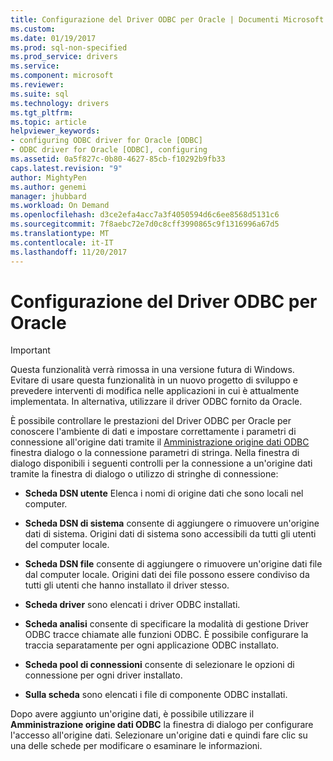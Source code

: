 ```yaml
---
title: Configurazione del Driver ODBC per Oracle | Documenti Microsoft
ms.custom: 
ms.date: 01/19/2017
ms.prod: sql-non-specified
ms.prod_service: drivers
ms.service: 
ms.component: microsoft
ms.reviewer: 
ms.suite: sql
ms.technology: drivers
ms.tgt_pltfrm: 
ms.topic: article
helpviewer_keywords:
- configuring ODBC driver for Oracle [ODBC]
- ODBC driver for Oracle [ODBC], configuring
ms.assetid: 0a5f827c-0b80-4627-85cb-f10292b9fb33
caps.latest.revision: "9"
author: MightyPen
ms.author: genemi
manager: jhubbard
ms.workload: On Demand
ms.openlocfilehash: d3ce2efa4acc7a3f4050594d6c6ee8568d5131c6
ms.sourcegitcommit: 7f8aebc72e7d0c8cff3990865c9f1316996a67d5
ms.translationtype: MT
ms.contentlocale: it-IT
ms.lasthandoff: 11/20/2017
---
```

# <a name="configuring-the-odbc-driver-for-oracle"></a>Configurazione del Driver ODBC per Oracle
> [!IMPORTANT]  
>  Questa funzionalità verrà rimossa in una versione futura di Windows. Evitare di usare questa funzionalità in un nuovo progetto di sviluppo e prevedere interventi di modifica nelle applicazioni in cui è attualmente implementata. In alternativa, utilizzare il driver ODBC fornito da Oracle.  
  
 È possibile controllare le prestazioni del Driver ODBC per Oracle per conoscere l'ambiente di dati e impostare correttamente i parametri di connessione all'origine dati tramite il [Amministrazione origine dati ODBC](../../odbc/admin/odbc-data-source-administrator.md) finestra dialogo o la connessione parametri di stringa. Nella finestra di dialogo disponibili i seguenti controlli per la connessione a un'origine dati tramite la finestra di dialogo o utilizzo di stringhe di connessione:  
  
-   **Scheda DSN utente** Elenca i nomi di origine dati che sono locali nel computer.  
  
-   **Scheda DSN di sistema** consente di aggiungere o rimuovere un'origine dati di sistema. Origini dati di sistema sono accessibili da tutti gli utenti del computer locale.  
  
-   **Scheda DSN file** consente di aggiungere o rimuovere un'origine dati file dal computer locale. Origini dati dei file possono essere condiviso da tutti gli utenti che hanno installato il driver stesso.  
  
-   **Scheda driver** sono elencati i driver ODBC installati.  
  
-   **Scheda analisi** consente di specificare la modalità di gestione Driver ODBC tracce chiamate alle funzioni ODBC. È possibile configurare la traccia separatamente per ogni applicazione ODBC installato.  
  
-   **Scheda pool di connessioni** consente di selezionare le opzioni di connessione per ogni driver installato.  
  
-   **Sulla scheda** sono elencati i file di componente ODBC installati.  
  
 Dopo avere aggiunto un'origine dati, è possibile utilizzare il **Amministrazione origine dati ODBC** la finestra di dialogo per configurare l'accesso all'origine dati. Selezionare un'origine dati e quindi fare clic su una delle schede per modificare o esaminare le informazioni.
